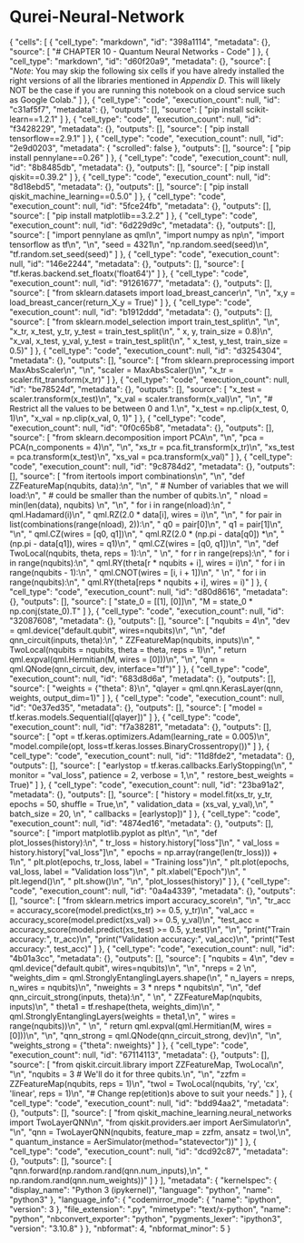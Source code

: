 # Qurei-Neural-Network
{
 "cells": [
  {
   "cell_type": "markdown",
   "id": "398a1114",
   "metadata": {},
   "source": [
    "# CHAPTER 10 - Quantum Neural Networks - Code"
   ]
  },
  {
   "cell_type": "markdown",
   "id": "d60f20a9",
   "metadata": {},
   "source": [
    "*Note*: You may skip the following six cells if you have alredy installed the right versions of all the libraries mentioned in *Appendix D*. This will likely NOT be the case if you are running this notebook on a cloud service such as Google Colab."
   ]
  },
  {
   "cell_type": "code",
   "execution_count": null,
   "id": "c31af5f7",
   "metadata": {},
   "outputs": [],
   "source": [
    "pip install scikit-learn==1.2.1"
   ]
  },
  {
   "cell_type": "code",
   "execution_count": null,
   "id": "f3428229",
   "metadata": {},
   "outputs": [],
   "source": [
    "pip install tensorflow==2.9.1"
   ]
  },
  {
   "cell_type": "code",
   "execution_count": null,
   "id": "2e9d0203",
   "metadata": {
    "scrolled": false
   },
   "outputs": [],
   "source": [
    "pip install pennylane==0.26"
   ]
  },
  {
   "cell_type": "code",
   "execution_count": null,
   "id": "8b8485db",
   "metadata": {},
   "outputs": [],
   "source": [
    "pip install qiskit==0.39.2"
   ]
  },
  {
   "cell_type": "code",
   "execution_count": null,
   "id": "8d18ebd5",
   "metadata": {},
   "outputs": [],
   "source": [
    "pip install qiskit_machine_learning==0.5.0"
   ]
  },
  {
   "cell_type": "code",
   "execution_count": null,
   "id": "5fce24fb",
   "metadata": {},
   "outputs": [],
   "source": [
    "pip install matplotlib==3.2.2"
   ]
  },
  {
   "cell_type": "code",
   "execution_count": null,
   "id": "6d229d9c",
   "metadata": {},
   "outputs": [],
   "source": [
    "import pennylane as qml\n",
    "import numpy as np\n",
    "import tensorflow as tf\n",
    "\n",
    "seed = 4321\n",
    "np.random.seed(seed)\n",
    "tf.random.set_seed(seed)"
   ]
  },
  {
   "cell_type": "code",
   "execution_count": null,
   "id": "146e2244",
   "metadata": {},
   "outputs": [],
   "source": [
    "tf.keras.backend.set_floatx('float64')"
   ]
  },
  {
   "cell_type": "code",
   "execution_count": null,
   "id": "91261677",
   "metadata": {},
   "outputs": [],
   "source": [
    "from sklearn.datasets import load_breast_cancer\n",
    "\n",
    "x,y = load_breast_cancer(return_X_y = True)"
   ]
  },
  {
   "cell_type": "code",
   "execution_count": null,
   "id": "b1912ddd",
   "metadata": {},
   "outputs": [],
   "source": [
    "from sklearn.model_selection import train_test_split\n",
    "\n",
    "x_tr, x_test, y_tr, y_test = train_test_split(\n",
    "    x, y, train_size = 0.8)\n",
    "x_val, x_test, y_val, y_test = train_test_split(\n",
    "    x_test, y_test, train_size = 0.5)"
   ]
  },
  {
   "cell_type": "code",
   "execution_count": null,
   "id": "d3254304",
   "metadata": {},
   "outputs": [],
   "source": [
    "from sklearn.preprocessing import MaxAbsScaler\n",
    "\n",
    "scaler = MaxAbsScaler()\n",
    "x_tr = scaler.fit_transform(x_tr)"
   ]
  },
  {
   "cell_type": "code",
   "execution_count": null,
   "id": "be78524d",
   "metadata": {},
   "outputs": [],
   "source": [
    "x_test = scaler.transform(x_test)\n",
    "x_val = scaler.transform(x_val)\n",
    "\n",
    "# Restrict all the values to be between 0 and 1.\n",
    "x_test = np.clip(x_test, 0, 1)\n",
    "x_val = np.clip(x_val, 0, 1)"
   ]
  },
  {
   "cell_type": "code",
   "execution_count": null,
   "id": "0f0c65b8",
   "metadata": {},
   "outputs": [],
   "source": [
    "from sklearn.decomposition import PCA\n",
    "\n",
    "pca = PCA(n_components = 4)\n",
    "\n",
    "xs_tr = pca.fit_transform(x_tr)\n",
    "xs_test = pca.transform(x_test)\n",
    "xs_val = pca.transform(x_val)"
   ]
  },
  {
   "cell_type": "code",
   "execution_count": null,
   "id": "9c8784d2",
   "metadata": {},
   "outputs": [],
   "source": [
    "from itertools import combinations\n",
    "\n",
    "def ZZFeatureMap(nqubits, data):\n",
    "\n",
    "    # Number of variables that we will load:\n",
    "    # could be smaller than the number of qubits.\n",
    "    nload = min(len(data), nqubits) \n",
    "\n",
    "    for i in range(nload):\n",
    "        qml.Hadamard(i)\n",
    "        qml.RZ(2.0 * data[i], wires = i)\n",
    "\n",
    "    for pair in list(combinations(range(nload), 2)):\n",
    "        q0 = pair[0]\n",
    "        q1 = pair[1]\n",
    "\n",
    "        qml.CZ(wires = [q0, q1])\n",
    "        qml.RZ(2.0 * (np.pi - data[q0]) *\n",
    "            (np.pi - data[q1]), wires = q1)\n",
    "        qml.CZ(wires = [q0, q1])\n",
    "\n",
    "def TwoLocal(nqubits, theta, reps = 1):\n",
    "    \n",
    "    for r in range(reps):\n",
    "        for i in range(nqubits):\n",
    "            qml.RY(theta[r * nqubits + i], wires = i)\n",
    "        for i in range(nqubits - 1):\n",
    "            qml.CNOT(wires = [i, i + 1])\n",
    "    \n",
    "    for i in range(nqubits):\n",
    "        qml.RY(theta[reps * nqubits + i], wires = i)"
   ]
  },
  {
   "cell_type": "code",
   "execution_count": null,
   "id": "d80d8616",
   "metadata": {},
   "outputs": [],
   "source": [
    "state_0 = [[1], [0]]\n",
    "M = state_0 * np.conj(state_0).T"
   ]
  },
  {
   "cell_type": "code",
   "execution_count": null,
   "id": "32087608",
   "metadata": {},
   "outputs": [],
   "source": [
    "nqubits = 4\n",
    "dev = qml.device(\"default.qubit\", wires=nqubits)\n",
    "\n",
    "def qnn_circuit(inputs, theta):\n",
    "    ZZFeatureMap(nqubits, inputs)\n",
    "    TwoLocal(nqubits = nqubits, theta = theta, reps = 1)\n",
    "    return qml.expval(qml.Hermitian(M, wires = [0]))\n",
    "\n",
    "qnn = qml.QNode(qnn_circuit, dev, interface=\"tf\")"
   ]
  },
  {
   "cell_type": "code",
   "execution_count": null,
   "id": "683d8d6a",
   "metadata": {},
   "outputs": [],
   "source": [
    "weights = {\"theta\": 8}\n",
    "qlayer = qml.qnn.KerasLayer(qnn, weights, output_dim=1)"
   ]
  },
  {
   "cell_type": "code",
   "execution_count": null,
   "id": "0e37ed35",
   "metadata": {},
   "outputs": [],
   "source": [
    "model = tf.keras.models.Sequential([qlayer])"
   ]
  },
  {
   "cell_type": "code",
   "execution_count": null,
   "id": "f7a38281",
   "metadata": {},
   "outputs": [],
   "source": [
    "opt = tf.keras.optimizers.Adam(learning_rate = 0.005)\n",
    "model.compile(opt, loss=tf.keras.losses.BinaryCrossentropy())"
   ]
  },
  {
   "cell_type": "code",
   "execution_count": null,
   "id": "11d8fde2",
   "metadata": {},
   "outputs": [],
   "source": [
    "earlystop = tf.keras.callbacks.EarlyStopping(\n",
    "    monitor = \"val_loss\", patience = 2, verbose = 1,\n",
    "    restore_best_weights = True)"
   ]
  },
  {
   "cell_type": "code",
   "execution_count": null,
   "id": "23ba91a2",
   "metadata": {},
   "outputs": [],
   "source": [
    "history = model.fit(xs_tr, y_tr, epochs = 50, shuffle = True,\n",
    "    validation_data = (xs_val, y_val),\n",
    "    batch_size = 20, \n",
    "    callbacks = [earlystop])"
   ]
  },
  {
   "cell_type": "code",
   "execution_count": null,
   "id": "4874ed16",
   "metadata": {},
   "outputs": [],
   "source": [
    "import matplotlib.pyplot as plt\n",
    "\n",
    "def plot_losses(history):\n",
    "    tr_loss = history.history[\"loss\"]\n",
    "    val_loss = history.history[\"val_loss\"]\n",
    "    epochs = np.array(range(len(tr_loss))) + 1\n",
    "    plt.plot(epochs, tr_loss, label = \"Training loss\")\n",
    "    plt.plot(epochs, val_loss, label = \"Validation loss\")\n",
    "    plt.xlabel(\"Epoch\")\n",
    "    plt.legend()\n",
    "    plt.show()\n",
    "\n",
    "plot_losses(history)"
   ]
  },
  {
   "cell_type": "code",
   "execution_count": null,
   "id": "0a4a4339",
   "metadata": {},
   "outputs": [],
   "source": [
    "from sklearn.metrics import accuracy_score\n",
    "\n",
    "tr_acc = accuracy_score(model.predict(xs_tr) >= 0.5, y_tr)\n",
    "val_acc = accuracy_score(model.predict(xs_val) >= 0.5, y_val)\n",
    "test_acc = accuracy_score(model.predict(xs_test) >= 0.5, y_test)\n",
    "\n",
    "print(\"Train accuracy:\", tr_acc)\n",
    "print(\"Validation accuracy:\", val_acc)\n",
    "print(\"Test accuracy:\", test_acc)"
   ]
  },
  {
   "cell_type": "code",
   "execution_count": null,
   "id": "4b01a3cc",
   "metadata": {},
   "outputs": [],
   "source": [
    "nqubits = 4\n",
    "dev = qml.device(\"default.qubit\", wires=nqubits)\n",
    "\n",
    "nreps = 2 \n",
    "weights_dim = qml.StronglyEntanglingLayers.shape(\n",
    "    n_layers = nreps, n_wires = nqubits)\n",
    "nweights = 3 * nreps * nqubits\n",
    "\n",
    "def qnn_circuit_strong(inputs, theta):\n",
    "    \n",
    "    ZZFeatureMap(nqubits, inputs)\n",
    "    theta1 = tf.reshape(theta, weights_dim)\n",
    "    qml.StronglyEntanglingLayers(weights = theta1,\n",
    "                                 wires = range(nqubits))\n",
    "    \n",
    "    return qml.expval(qml.Hermitian(M, wires = [0]))\n",
    "\n",
    "qnn_strong = qml.QNode(qnn_circuit_strong, dev)\n",
    "\n",
    "weights_strong = {\"theta\": nweights}"
   ]
  },
  {
   "cell_type": "code",
   "execution_count": null,
   "id": "67114113",
   "metadata": {},
   "outputs": [],
   "source": [
    "from qiskit.circuit.library import ZZFeatureMap, TwoLocal\n",
    "\n",
    "nqubits = 3 # We'll do it for three qubits.\n",
    "\n",
    "zzfm = ZZFeatureMap(nqubits, reps = 1)\n",
    "twol = TwoLocal(nqubits, 'ry', 'cx', 'linear', reps = 1)\n",
    "# Change rep(etition)s above to suit your needs."
   ]
  },
  {
   "cell_type": "code",
   "execution_count": null,
   "id": "bdd94aa2",
   "metadata": {},
   "outputs": [],
   "source": [
    "from qiskit_machine_learning.neural_networks import TwoLayerQNN\n",
    "from qiskit.providers.aer import AerSimulator\n",
    "\n",
    "qnn = TwoLayerQNN(nqubits, feature_map = zzfm, ansatz = twol,\n",
    "                  quantum_instance = AerSimulator(method=\"statevector\"))"
   ]
  },
  {
   "cell_type": "code",
   "execution_count": null,
   "id": "dcd92c87",
   "metadata": {},
   "outputs": [],
   "source": [
    "qnn.forward(np.random.rand(qnn.num_inputs),\n",
    "            np.random.rand(qnn.num_weights))"
   ]
  }
 ],
 "metadata": {
  "kernelspec": {
   "display_name": "Python 3 (ipykernel)",
   "language": "python",
   "name": "python3"
  },
  "language_info": {
   "codemirror_mode": {
    "name": "ipython",
    "version": 3
   },
   "file_extension": ".py",
   "mimetype": "text/x-python",
   "name": "python",
   "nbconvert_exporter": "python",
   "pygments_lexer": "ipython3",
   "version": "3.10.8"
  }
 },
 "nbformat": 4,
 "nbformat_minor": 5
}

